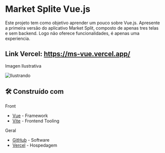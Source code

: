 # Market Splite Vue.js

Este projeto tem como objetivo aprender um pouco sobre Vue.js. Apresente a primeira versão do aplicativo Market Split, composto de apenas tres telas e sem backend.
Logo não oferece funcionalidades, é apenas uma experiencia.

## Link Vercel: https://ms-vue.vercel.app/

Imagen Ilustrativa

![Ilustrando](https://user-images.githubusercontent.com/90703690/208976920-2d1c35db-f07a-4160-b104-dd64684a1216.png)

## 🛠️ Construído com

Front
* [Vue](https://vuejs.org/) - Framework 
* [Vite](https://vitejs.dev/) - Frontend Tooling

Geral
* [GitHub](https://github.com/) - Software
* [Vercel](https://vercel.com) - Hospedagem

